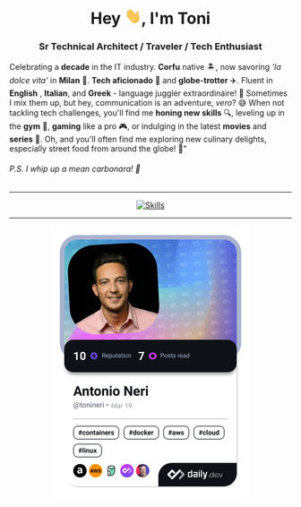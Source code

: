 <h1 align="center">Hey <img src="https://raw.githubusercontent.com/ABSphreak/ABSphreak/master/gifs/Hi.gif" width="30px">, I'm Toni</h1>
<h3 align="center">Sr Technical Architect / Traveler / Tech Enthusiast</h3>

Celebrating a **decade** in the IT industry. **Corfu** native 🏝️, now savoring _'la dolce vita'_ in **Milan** 🏢. **Tech aficionado** 🤖 and **globe-trotter** ✈️. Fluent in **English** , **Italian**, and **Greek** - language juggler extraordinaire! 🤹 Sometimes I mix them up, but hey, communication is an adventure, _vero_? 😅
When not tackling tech challenges, you'll find me **honing new skills** 🔍, leveling up in the **gym** 💪, **gaming** like a pro 🎮, or indulging in the latest **movies** and **series** 🍿. Oh, and you'll often find me exploring new culinary delights, especially street food from around the globe! 🌮"

<h6>P.S. I whip up a mean carbonara! 🍝</h6>

---

<div align="center">

  [![Skills](https://skillicons.dev/icons?i=azure,aws,gcp,openshift,kubernetes,docker,bash,vscode,sublime,terraform,linux,redhat,ubuntu,windows&theme=dark)](https://skillicons.dev)

---

  <a href="https://app.daily.dev/tonineri">
    <img src="./devcard.png" width="356" alt="Antonio Neri's Dev Card"/>
  </a>
</div>
